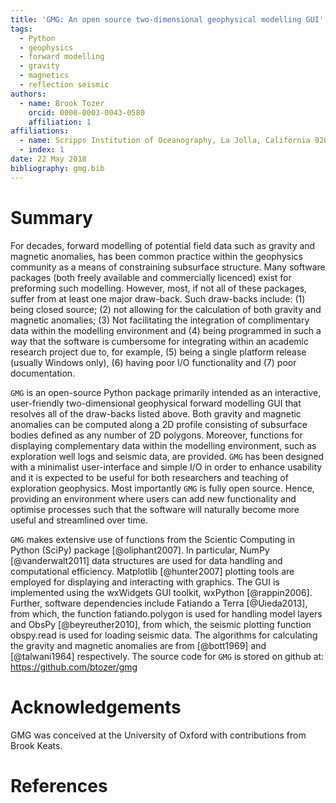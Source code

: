 ```yaml
---
title: 'GMG: An open source two-dimensional geophysical modelling GUI'
tags:
  - Python
  - geophysics
  - forward modelling
  - gravity
  - magnetics
  - reflection seismic
authors:
  - name: Brook Tozer
    orcid: 0000-0003-0043-0580
    affiliation: 1
affiliations:
  - name: Scripps Institution of Oceanography, La Jolla, California 92093, USA
  - index: 1
date: 22 May 2018
bibliography: gmg.bib
---
```


# Summary
 
For decades, forward modelling of potential field data such as 
gravity and magnetic anomalies, has been common practice within the 
geophysics community as a means of constraining subsurface 
structure. Many software packages (both freely available and commercially licenced) 
exist for preforming such modelling. However, most, if not
all of these packages, suffer from at least one major draw-back. Such draw-backs
include: (1) being closed source; (2) not allowing for the calculation of both
gravity and magnetic anomalies; (3) Not facilitating the integration of
complimentary data within the modelling environment and (4) being programmed in 
such a way that the software is  cumbersome for integrating within an 
academic research project due to, for example, (5) being a single platform 
release (usually Windows only), (6) having poor I/O functionality and (7) poor 
documentation.

``GMG`` is an open-source Python package primarily intended as an
interactive, user-friendly two-dimensional geophysical forward modelling GUI
that resolves all of the draw-backs listed above. Both gravity and magnetic
anomalies can be computed along a 2D profile consisting of subsurface bodies
defined as any number of 2D polygons. Moreover, functions for displaying
complementary data within the modelling environment, such as exploration well
logs and seismic data, are provided. ``GMG`` has been designed with a minimalist
user-interface and simple I/O in order to enhance usability and it is expected
to be useful for both researchers and teaching of exploration geophysics. Most
importantly ``GMG`` is fully open source. Hence, providing an environment where
users can add new functionality and optimise processes such that the software will
naturally become more useful and streamlined over time.  

``GMG`` makes extensive use of functions from
the Scientic Computing in Python (SciPy) package [@oliphant2007]. In
particular, NumPy [@vanderwalt2011] data structures are used for data
handling and computational efficiency. Matplotlib [@hunter2007] plotting tools
are employed for displaying and interacting with graphics. The GUI is
implemented using the wxWidgets GUI toolkit, wxPython [@rappin2006].
Further, software dependencies include Fatiando a Terra [@Uieda2013],
from which, the function fatiando.polygon is used for handling model layers and
ObsPy [@beyreuther2010], from which, the seismic plotting function
obspy.read is used for loading seismic data. The algorithms for calculating the
gravity and magnetic anomalies are from [@bott1969] and [@talwani1964] respectively. 
The source code for ``GMG`` is stored on github at: https://github.com/btozer/gmg

# Acknowledgements

GMG was conceived at the University of Oxford with contributions
from Brook Keats.

# References
